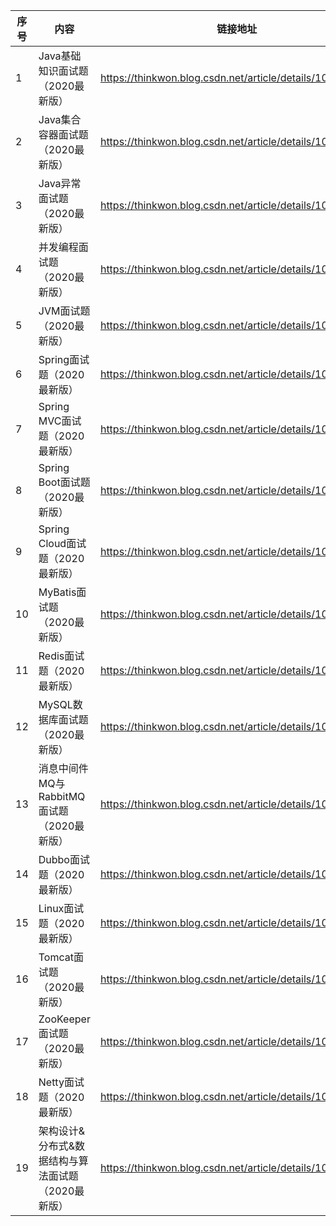 | 序号 | 内容                                               | 链接地址                                                 |
| ---- | -------------------------------------------------- | -------------------------------------------------------- |
| 1    | Java基础知识面试题（2020最新版）                   | https://thinkwon.blog.csdn.net/article/details/104390612 |
| 2    | Java集合容器面试题（2020最新版）                   | https://thinkwon.blog.csdn.net/article/details/104588551 |
| 3    | Java异常面试题（2020最新版）                       | https://thinkwon.blog.csdn.net/article/details/104390689 |
| 4    | 并发编程面试题（2020最新版）                       | https://thinkwon.blog.csdn.net/article/details/104863992 |
| 5    | JVM面试题（2020最新版）                            | https://thinkwon.blog.csdn.net/article/details/104390752 |
| 6    | Spring面试题（2020最新版）                         | https://thinkwon.blog.csdn.net/article/details/104397516 |
| 7    | Spring MVC面试题（2020最新版）                     | https://thinkwon.blog.csdn.net/article/details/104397427 |
| 8    | Spring Boot面试题（2020最新版）                    | https://thinkwon.blog.csdn.net/article/details/104397299 |
| 9    | Spring Cloud面试题（2020最新版）                   | https://thinkwon.blog.csdn.net/article/details/104397367 |
| 10   | MyBatis面试题（2020最新版）                        | https://thinkwon.blog.csdn.net/article/details/101292950 |
| 11   | Redis面试题（2020最新版）                          | https://thinkwon.blog.csdn.net/article/details/103522351 |
| 12   | MySQL数据库面试题（2020最新版）                    | https://thinkwon.blog.csdn.net/article/details/104778621 |
| 13   | 消息中间件MQ与RabbitMQ面试题（2020最新版）         | https://thinkwon.blog.csdn.net/article/details/104588612 |
| 14   | Dubbo面试题（2020最新版）                          | https://thinkwon.blog.csdn.net/article/details/104390006 |
| 15   | Linux面试题（2020最新版）                          | https://thinkwon.blog.csdn.net/article/details/104588679 |
| 16   | Tomcat面试题（2020最新版）                         | https://thinkwon.blog.csdn.net/article/details/104397665 |
| 17   | ZooKeeper面试题（2020最新版）                      | https://thinkwon.blog.csdn.net/article/details/104397719 |
| 18   | Netty面试题（2020最新版）                          | https://thinkwon.blog.csdn.net/article/details/104391081 |
| 19   | 架构设计&分布式&数据结构与算法面试题（2020最新版） | https://thinkwon.blog.csdn.net/article/details/105870730 |